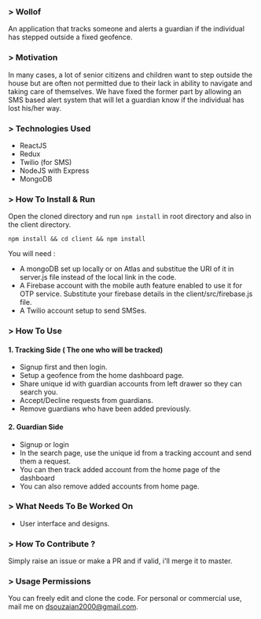 ### > Wollof 
An application that tracks someone and alerts a guardian if the individual has stepped outside a fixed geofence.

### > Motivation
In many cases, a lot of senior citizens and children want to step outside the house but are often not permitted due to their lack in ability to navigate and taking care of themselves. We have fixed the former part by allowing an SMS based alert system that will let a guardian know if the individual has lost his/her way.

### > Technologies Used

 - ReactJS
 - Redux
 - Twilio (for SMS)
 - NodeJS with Express
 - MongoDB
 
### > How To Install & Run
Open the cloned directory and run `npm install` in root directory and also in the client directory.

    npm install && cd client && npm install

You will need :
 - A mongoDB set up locally or on Atlas and substitue the URI of it in server.js file instead of the local link in the code.
 - A Firebase account with the mobile auth feature enabled to use it for OTP service. Substitute your firebase details in the client/src/firebase.js file.
 - A Twilio account setup to send SMSes.

### > How To Use

   #### 1. Tracking Side ( The one who will be tracked)
   - Signup first and then login.
   - Setup a geofence from the home dashboard page.
   - Share unique id with guardian accounts from left drawer so they can search you.
   - Accept/Decline requests from guardians.
   - Remove guardians who have been added previously.
 
#### 2. Guardian Side

- Signup or login
- In the search page, use the unique id from a tracking account and send them a request.
- You can then track added account from the home page of the dashboard
- You can also remove added accounts from home page.
 
### > What Needs To Be Worked On

 - User interface and designs.

### > How To Contribute ?
Simply raise an issue or make a PR and if valid, i'll merge it to master.

### > Usage Permissions
You can freely edit and clone the code. For personal or commercial use, mail me on dsouzaian2000@gmail.com.

